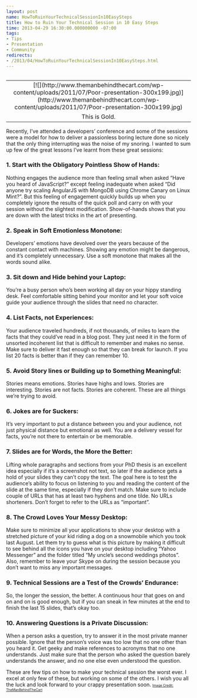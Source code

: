 ```yaml
---
layout: post
name: HowToRuinYourTechnicalSessionIn10EasySteps
title: How to Ruin Your Technical Session in 10 Easy Steps
time: 2013-04-29 16:30:00.000000000 -07:00
tags:
- Tips
- Presentation
- Community
redirects:
- /2013/04/HowToRuinYourTechnicalSessionIn10EasySteps.html
---
```

<style>
    /* Style Definitions */ 
    table.MsoNormalTable {
        mso-style-name: "Table Normal";
        mso-tstyle-rowband-size: 0;
        mso-tstyle-colband-size: 0;
        mso-style-noshow: yes;
        mso-style-priority: 99;
        mso-style-parent: "";
        mso-padding-alt: 0in 5.4pt 0in 5.4pt;
        mso-para-margin-top: 0in;
        mso-para-margin-right: 0in;
        mso-para-margin-bottom: 8.0pt;
        mso-para-margin-left: 0in;
        line-height: 107%;
        mso-pagination: widow-orphan;
        font-size: 11.0pt;
        font-family: "Calibri","sans-serif";
        mso-ascii-font-family: Calibri;
        mso-ascii-theme-font: minor-latin;
        mso-hansi-font-family: Calibri;
        mso-hansi-theme-font: minor-latin;
    }
</style>
<table cellpadding="0" cellspacing="0" class="tr-caption-container" style="float: right; margin-left: 1em; text-align: right;"><tbody><tr><td style="text-align: center;">[![](http://www.themanbehindthecart.com/wp-content/uploads/2011/07/Poor-presentation-300x199.jpg)](http://www.themanbehindthecart.com/wp-content/uploads/2011/07/Poor-presentation-300x199.jpg)</td></tr><tr><td class="tr-caption" style="text-align: center;">This is Gold.</td></tr></tbody></table>

Recently, I’ve attended a developers’ conference and some of the sessions were a model for how to deliver a passionless boring lecture done so nicely that the only thing interrupting was the noise of my snoring. I wanted to sum up few of the great lessons I’ve learnt from these great sessions:

### 1. Start with the Obligatory Pointless Show of Hands:

Nothing engages the audience more than feeling small when asked “Have you heard of JavaScript?” except feeling inadequate when asked “Did anyone try scaling AngularJS with MongoDB using Chrome Canary on Linux Mint?”. But this feeling of engagement quickly builds up when you completely ignore the results of the quick poll and carry on with your session without the slightest modification. Show-of-hands shows that you are down with the latest tricks in the art of presenting.

### 2. Speak in Soft Emotionless Monotone:

Developers’ emotions have devolved over the years because of the constant contact with machines. Showing any emotion might be dangerous, and it’s completely unnecessary. Use a soft monotone that makes all the words sound alike.

### 3. Sit down and Hide behind your Laptop:

You’re a busy person who’s been working all day on your hippy standing desk. Feel comfortable sitting behind your monitor and let your soft voice guide your audience through the slides that need no character.

### 4. List Facts, not Experiences:

Your audience traveled hundreds, if not thousands, of miles to learn the facts that they could’ve read in a blog post. They just need it in the form of unsorted incoherent list that is difficult to remember and makes no sense. Make sure to deliver it fast enough so that they can break for launch. If you list 20 facts is better than if they can remember 10.

### 5. Avoid Story lines or Building up to Something Meaningful:

Stories means emotions. Stories have highs and lows. Stories are interesting. Stories are not facts. Stories are coherent. These are all things we’re trying to avoid.

### 6. Jokes are for Suckers:

It’s very important to put a distance between you and your audience, not just physical distance but emotional as well. You are a delivery vessel for facts, you’re not there to entertain or be memorable.

### 7. Slides are for Words, the More the Better:

Lifting whole paragraphs and sections from your PhD thesis is an excellent idea especially if it’s a screenshot not text, so later if the audience gets a hold of your slides they can’t copy the text. The goal here is to test the audience’s ability to focus on listening to you and reading the content of the slide at the same time, especially if they don’t match. Make sure to include couple of URLs that has at least two hyphens and one tilde. No URLs shorteners. Don’t forget to refer to the URLs as “important”.

### 8. The Crowd Loves Your Messy Desktop:

Make sure to minimize all your applications to show your desktop with a stretched picture of your kid riding a dog on a snowmobile which you took last August. Let them try to guess what is this picture by making it difficult to see behind all the icons you have on your desktop including “Yahoo Messenger” and the folder titled “My uncle’s second weddings photos”. Also, remember to leave your Skype on during the session because you don’t want to miss any important messages.

### 9. Technical Sessions are a Test of the Crowds’ Endurance:

So, the longer the session, the better. A continuous hour that goes on and on and on is good enough, but if you can sneak in few minutes at the end to finish the last 15 slides, that’s okay too.

### 10. Answering Questions is a Private Discussion:

When a person asks a question, try to answer it in the most private manner possible. Ignore that the person’s voice was too low that no one other than you heard it. Get geeky and make references to acronyms that no one understands. Just make sure that the person who asked the question barely understands the answer, and no one else even understood the question.

These are few tips on how to make your technical session the worst ever. I excel at only few of these, but working on some of the others. I wish you all the luck and look forward to your crappy presentation soon.
[<span style="font-size: xx-small;">Image Credit: TheManBehindTheCart</span>](http://www.themanbehindthecart.com/presentation-tips-for-software-and-much-more/) 